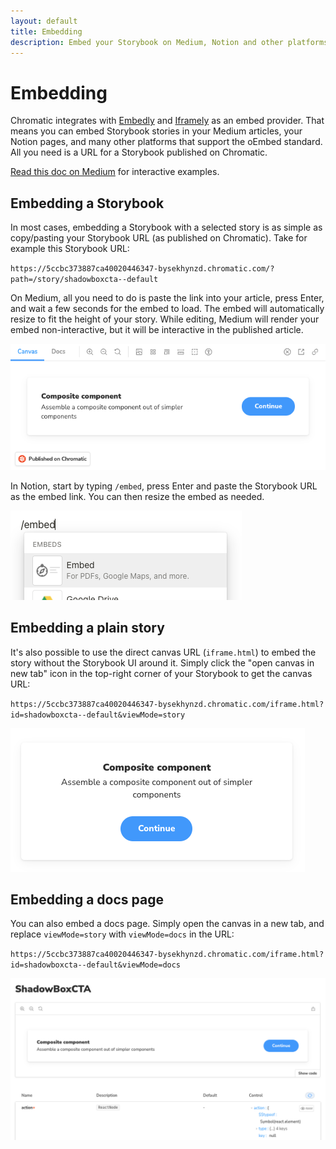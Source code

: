 ```yaml
---
layout: default
title: Embedding
description: Embed your Storybook on Medium, Notion and other platforms
---
```


# Embedding

Chromatic integrates with [Embedly](https://embed.ly/) and [Iframely](https://iframely.com/) as an embed provider. That means you can embed Storybook stories in your Medium articles, your Notion pages, and many other platforms that support the oEmbed standard. All you need is a URL for a Storybook published on Chromatic.

<div class="aside"><a href="https://medium.com/@ghengeveld/embedding-storybook-on-medium-ce8a280c03ad" rel="noopener noreferrer nofollow" target="_blank">Read this doc on Medium</a> for interactive examples.</div>

## Embedding a Storybook

In most cases, embedding a Storybook with a selected story is as simple as copy/pasting your Storybook URL (as published on Chromatic). Take for example this Storybook URL:

`https://5ccbc373887ca40020446347-bysekhynzd.chromatic.com/?path=/story/shadowboxcta--default`

On Medium, all you need to do is paste the link into your article, press Enter, and wait a few seconds for the embed to load. The embed will automatically resize to fit the height of your story. While editing, Medium will render your embed non-interactive, but it will be interactive in the published article.

![Full Storybook embed on Medium](img/medium-storybook-embed.png)

In Notion, start by typing `/embed`, press Enter and paste the Storybook URL as the embed link. You can then resize the embed as needed.

![Notion embed command](img/notion-embed-command.png)

## Embedding a plain story

It's also possible to use the direct canvas URL (`iframe.html`) to embed the story without the Storybook UI around it. Simply click the "open canvas in new tab" icon in the top-right corner of your Storybook to get the canvas URL:

`https://5ccbc373887ca40020446347-bysekhynzd.chromatic.com/iframe.html?id=shadowboxcta--default&viewMode=story`

![Plain canvas embed on Medium](img/medium-story-embed.png)

## Embedding a docs page

You can also embed a docs page. Simply open the canvas in a new tab, and replace `viewMode=story` with `viewMode=docs` in the URL:

`https://5ccbc373887ca40020446347-bysekhynzd.chromatic.com/iframe.html?id=shadowboxcta--default&viewMode=docs`

![Docs page embed on Medium](img/medium-docs-embed.png)
